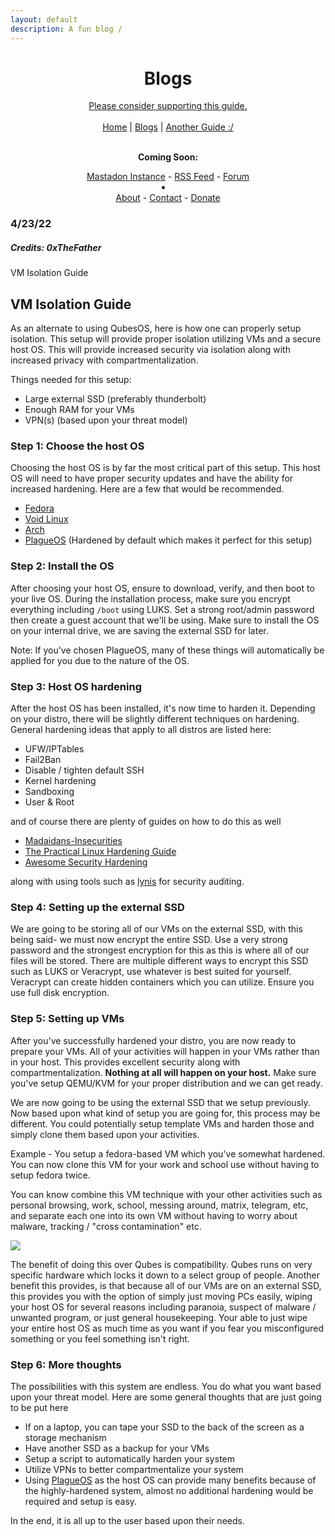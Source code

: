 ```yaml
---
layout: default
description: A fun blog /
---
```

<div style="text-align:center">
<h1>Blogs</h1>
<l> <a href="https://github.com/AnonyPla-ng/thgtoa">Please consider supporting this guide.</a></l>
  <br>
  <br>
  <l><a href="/">Home</a></l>
  <l> | </l>
  <l> <a href="./blog.html">Blogs</a></l>
  <l> | </l>
  <l> <a href="./anotherguide.html">Another Guide :/</a></l>
  <br>
  <br>
  <p><b>Coming Soon:</b></p>  
  <l><a href="">Mastadon Instance</a></l>      
  <l> - </l>
  <l> <a href="">RSS Feed</a></l>
  <l> - </l>
  <l> <a href="">Forum</a></l>
  <li></li>
  <l> <a href="">About</a></l>
  <l> - </l>
  <l> <a href="">Contact</a></l>
  <l> - </l>
  <l> <a href="">Donate</a></l>
  </div>

### 4/23/22

##### Credits: 0xTheFather

VM Isolation Guide

VM Isolation Guide
------------------

As an alternate to using QubesOS, here is how one can properly setup isolation. This setup will provide proper isolation utilizing VMs and a secure host OS. This will provide increased security via isolation along with increased privacy with compartmentalization.

Things needed for this setup:

*   Large external SSD (preferably thunderbolt)
*   Enough RAM for your VMs
*   VPN(s) (based upon your threat model)

### Step 1: Choose the host OS

Choosing the host OS is by far the most critical part of this setup. This host OS will need to have proper security updates and have the ability for increased hardening. Here are a few that would be recommended.

*   [Fedora](https://getfedora.org/)
*   [Void Linux](https://voidlinux.org/)
*   [Arch](https://archlinux.org/)
*   [PlagueOS](https://git.arrr.cloud/whichdoc/plagueos) (Hardened by default which makes it perfect for this setup)

### Step 2: Install the OS

After choosing your host OS, ensure to download, verify, and then boot to your live OS. During the installation process, make sure you encrypt everything including `/boot` using LUKS. Set a strong root/admin password then create a guest account that we'll be using. Make sure to install the OS on your internal drive, we are saving the external SSD for later.

Note: If you've chosen PlagueOS, many of these things will automatically be applied for you due to the nature of the OS.

### Step 3: Host OS hardening

After the host OS has been installed, it's now time to harden it. Depending on your distro, there will be slightly different techniques on hardening. General hardening ideas that apply to all distros are listed here:

*   UFW/IPTables
*   Fail2Ban
*   Disable / tighten default SSH
*   Kernel hardening
*   Sandboxing
*   User & Root

and of course there are plenty of guides on how to do this as well

*   [Madaidans-Insecurities](https://madaidans-insecurities.github.io/guides/linux-hardening.html)
*   [The Practical Linux Hardening Guide](https://github.com/trimstray/the-practical-linux-hardening-guide)
*   [Awesome Security Hardening](https://github.com/decalage2/awesome-security-hardening)

along with using tools such as [lynis](https://cisofy.com/lynis/) for security auditing.

### Step 4: Setting up the external SSD

We are going to be storing all of our VMs on the external SSD, with this being said- we must now encrypt the entire SSD. Use a very strong password and the strongest encryption for this as this is where all of our files will be stored. There are multiple different ways to encrypt this SSD such as LUKS or Veracrypt, use whatever is best suited for yourself. Veracrypt can create hidden containers which you can utilize. Ensure you use full disk encryption.

### Step 5: Setting up VMs

After you've successfully hardened your distro, you are now ready to prepare your VMs. All of your activities will happen in your VMs rather than in your host. This provides excellent security along with compartmentalization. **Nothing at all will happen on your host.** Make sure you've setup QEMU/KVM for your proper distribution and we can get ready.

We are now going to be using the external SSD that we setup previously. Now based upon what kind of setup you are going for, this process may be different. You could potentially setup template VMs and harden those and simply clone them based upon your activities.

Example - You setup a fedora-based VM which you've somewhat hardened. You can now clone this VM for your work and school use without having to setup fedora twice.

You can know combine this VM technique with your other activities such as personal browsing, work, school, messing around, matrix, telegram, etc, and separate each one into its own VM without having to worry about malware, tracking / "cross contamination" etc.

![](https://i.imgur.com/HD3FIK4.png)

The benefit of doing this over Qubes is compatibility. Qubes runs on very specific hardware which locks it down to a select group of people. Another benefit this provides, is that because all of our VMs are on an external SSD, this provides you with the option of simply just moving PCs easily, wiping your host OS for several reasons including paranoia, suspect of malware / unwanted program, or just general housekeeping. Your able to just wipe your entire host OS as much time as you want if you fear you misconfigured something or you feel something isn't right.

### Step 6: More thoughts

The possibilities with this system are endless. You do what you want based upon your threat model. Here are some general thoughts that are just going to be put here

*   If on a laptop, you can tape your SSD to the back of the screen as a storage mechanism
*   Have another SSD as a backup for your VMs
*   Setup a script to automatically harden your system
*   Utilize VPNs to better compartmentalize your system
*   Using [PlagueOS](https://git.arrr.cloud/whichdoc/plagueos) as the host OS can provide many benefits because of the highly-hardened system, almost no additional hardening would be required and setup is easy.

In the end, it is all up to the user based upon their needs.